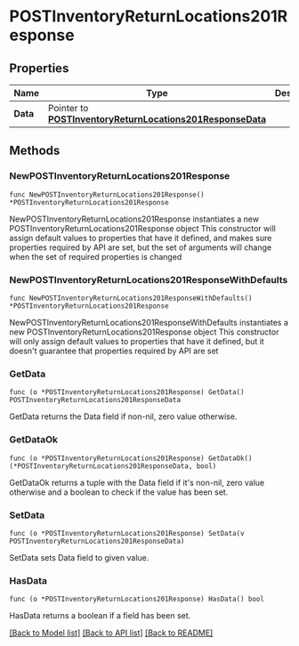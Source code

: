 # POSTInventoryReturnLocations201Response

## Properties

Name | Type | Description | Notes
------------ | ------------- | ------------- | -------------
**Data** | Pointer to [**POSTInventoryReturnLocations201ResponseData**](POSTInventoryReturnLocations201ResponseData.md) |  | [optional] 

## Methods

### NewPOSTInventoryReturnLocations201Response

`func NewPOSTInventoryReturnLocations201Response() *POSTInventoryReturnLocations201Response`

NewPOSTInventoryReturnLocations201Response instantiates a new POSTInventoryReturnLocations201Response object
This constructor will assign default values to properties that have it defined,
and makes sure properties required by API are set, but the set of arguments
will change when the set of required properties is changed

### NewPOSTInventoryReturnLocations201ResponseWithDefaults

`func NewPOSTInventoryReturnLocations201ResponseWithDefaults() *POSTInventoryReturnLocations201Response`

NewPOSTInventoryReturnLocations201ResponseWithDefaults instantiates a new POSTInventoryReturnLocations201Response object
This constructor will only assign default values to properties that have it defined,
but it doesn't guarantee that properties required by API are set

### GetData

`func (o *POSTInventoryReturnLocations201Response) GetData() POSTInventoryReturnLocations201ResponseData`

GetData returns the Data field if non-nil, zero value otherwise.

### GetDataOk

`func (o *POSTInventoryReturnLocations201Response) GetDataOk() (*POSTInventoryReturnLocations201ResponseData, bool)`

GetDataOk returns a tuple with the Data field if it's non-nil, zero value otherwise
and a boolean to check if the value has been set.

### SetData

`func (o *POSTInventoryReturnLocations201Response) SetData(v POSTInventoryReturnLocations201ResponseData)`

SetData sets Data field to given value.

### HasData

`func (o *POSTInventoryReturnLocations201Response) HasData() bool`

HasData returns a boolean if a field has been set.


[[Back to Model list]](../README.md#documentation-for-models) [[Back to API list]](../README.md#documentation-for-api-endpoints) [[Back to README]](../README.md)


